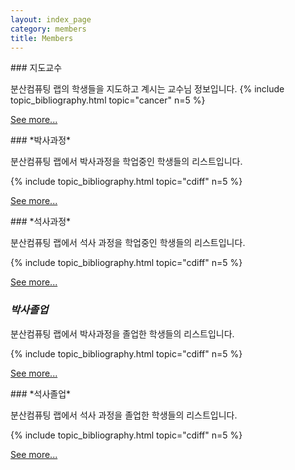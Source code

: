 ```yaml
---
layout: index_page
category: members
title: Members
---
```


<span id="crc" />
### 지도교수 

분산컴퓨팅 랩의 학생들을 지도하고 계시는 교수님 정보입니다. 
{% include topic_bibliography.html topic="cancer" n=5 %}

[See more...](professor)

<span id="cdiff" />
### *박사과정* 

분산컴퓨팅 랩에서 박사과정을 학업중인 학생들의 리스트입니다. 

{% include topic_bibliography.html topic="cdiff"  n=5 %}

[See more...](master_yb)

<span id="cdiff" />
### *석사과정* 

분산컴퓨팅 랩에서 석사 과정을 학업중인 학생들의 리스트입니다. 

{% include topic_bibliography.html topic="cdiff"  n=5 %}

[See more...](phd_yb)
<span id="cdiff" />
### *박사졸업* 

분산컴퓨팅 랩에서 박사과정을 졸업한 학생들의 리스트입니다. 

{% include topic_bibliography.html topic="cdiff"  n=5 %}

[See more...](master_ob)

<span id="cdiff" />
### *석사졸업* 

분산컴퓨팅 랩에서 석사 과정을 졸업한 학생들의 리스트입니다. 

{% include topic_bibliography.html topic="cdiff"  n=5 %}

[See more...](phd_ob)
